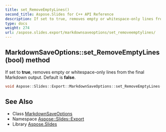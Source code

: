 ```yaml
---
title: set_RemoveEmptyLines()
second_title: Aspose.Slides for C++ API Reference
description: If set to true, removes empty or whitespace-only lines from the final Markdown output. Default is false.
type: docs
weight: 274
url: /aspose.slides.export/markdownsaveoptions/set_removeemptylines/
---
```

## MarkdownSaveOptions::set_RemoveEmptyLines(bool) method


If set to **true**, removes empty or whitespace-only lines from the final Markdown output. Default is **false**.

```cpp
void Aspose::Slides::Export::MarkdownSaveOptions::set_RemoveEmptyLines(bool value)
```

## See Also

* Class [MarkdownSaveOptions](../)
* Namespace [Aspose::Slides::Export](../../)
* Library [Aspose.Slides](../../../)